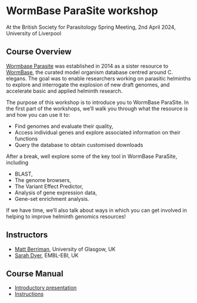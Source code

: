 # WormBase ParaSite workshop
At the British Society for Parasitology Spring Meeting, 2nd April 2024, University of Liverpool

## Course Overview
[Wormbase Parasite](https://parasite.wormbase.org/) was established in 2014 as a sister resource to [WormBase](https://www.wormbase.org/), the curated model organism database centred around C. elegans. The goal was to enable researchers working on parasitic helminths to explore and interrogate the explosion of new draft genomes, and accelerate basic and applied helminth research.

The purpose of this workshop is to introduce you to WormBase ParaSite.  In the first part of the workshops, we’ll walk you through what the resource is and how you can use it to:

- Find genomes and evaluate their quality,
- Access individual genes and explore associated information on their functions
- Query the database to obtain customised downloads

After a break, well explore some of the key tool in WormBase ParaSite, including 
- BLAST,
- The genome browsers,
- The Variant Effect Predictor,
- Analysis of gene expression data, 
- Gene-set enrichment analysis.

If we have time, we’ll also talk about ways in which you can get involved in helping to improve helminth genomics resources!

## Instructors
- [Matt Berriman](https://www.gla.ac.uk/research/az/wcip/research/researchleaders/berrimangroup/), University of Glasgow, UK
- [Sarah Dyer](https://www.ebi.ac.uk/people/person/sarah-dyer/), EMBL-EBI, UK
  
## Course Manual
- [Introductory presentation](https://docs.google.com/presentation/d/1yyuMigSpfa_e6XJ1cL731p_s8hOnSbHu/edit?usp=sharing&ouid=116643088693003939180&rtpof=true&sd=true)
- [Instructions](manual/instructions.md)

